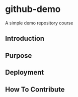 # github-demo
A simple demo repository course

## Introduction

## Purpose

## Deployment

## How To Contribute